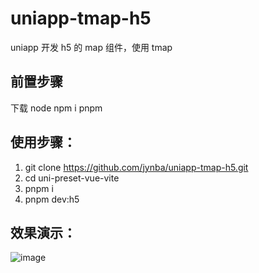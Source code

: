 # uniapp-tmap-h5

uniapp 开发 h5 的 map 组件，使用 tmap

## 前置步骤

下载 node
npm i pnpm

## 使用步骤：

1. git clone https://github.com/jynba/uniapp-tmap-h5.git
2. cd uni-preset-vue-vite
3. pnpm i
4. pnpm dev:h5

## 效果演示：
![image](https://github.com/jynba/uniapp-tmap-h5/assets/75623303/55148e76-7e23-4d57-8dd0-bc65f1fe4648)

